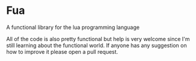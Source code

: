 # Fua
A functional library for the lua programming language

All of the code is also pretty functional but help is very welcome since I'm still learning about the functional world.
If anyone has any suggestion on how to improve it please open a pull request.
